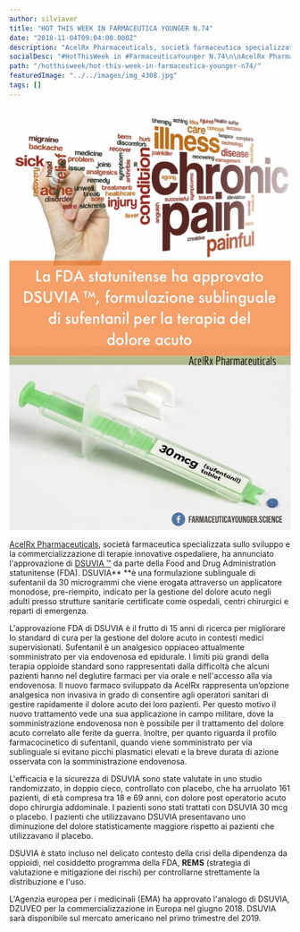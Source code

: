 ```yaml
---
author: silviaver
title: "HOT THIS WEEK IN FARMACEUTICA YOUNGER N.74"
date: "2018-11-04T09:04:00.000Z"
description: "AcelRx Pharmaceuticals, società farmaceutica specializzata sullo sviluppo e la commercializzazione di terapie innovative ospedaliere, ha annunciato l'approvazione di DSUVIA ™ da parte della Food and Drug Administration statunitense (FDA). DSUVIA è una formulazione sublinguale di sufentanil da 30 microgrammi che viene erogata attraverso un applicatore monodose, pre-riempito. DSUVIA è indicato per la gestione del dolore acuto negli adulti presso strutture sanitarie certificate come ospedali, centri chirurgici e reparti di emergenza. "
socialDesc: "#HotThisWeek in #FarmaceuticaYounger N.74\n\nAcelRx Pharmaceuticals, società farmaceutica specializzata sullo sviluppo e la commercializzazione di terapie innovative ospedaliere, ha annunciato l'approvazione di DSUVIA ™ da parte della Food and Drug Administration statunitense (FDA). DSUVIA è una formulazione sublinguale di sufentanil da 30 microgrammi che viene erogata attraverso un applicatore monodose, pre-riempito, indicato per la gestione del dolore acuto negli adulti presso strutture sanitarie certificate come ospedali, centri chirurgici e reparti di emergenza. \n\nIl nuovo farmaco sviluppato da AcelRx rappresenta un’opzione analgesica non invasiva in grado di consentire agli operatori sanitari di gestire rapidamente il dolore acuto dei loro pazienti. Per questo motivo il nuovo trattamento vede una sua applicazione in campo militare, dove la somministrazione endovenosa non è possibile per il trattamento del dolore acuto correlato alle ferite da guerra. Inoltre, per quanto riguarda il profilo farmacocinetico di sufentanil, quando viene somministrato per via sublinguale si evitano picchi plasmatici elevati e la breve durata di azione osservata con la somministrazione endovenosa.\n\nL'efficacia e la sicurezza di DSUVIA sono state valutate in uno studio randomizzato, in doppio cieco, controllato con placebo, che ha arruolato 161 pazienti, di età compresa tra 18 e 69 anni, con dolore post operatorio acuto dopo chirurgia addominale.\n\nL'Agenzia europea per i medicinali (EMA) ha approvato l'analogo di DSUVIA, DZUVEO nel giugno 2018. DSUVIA sarà disponibile sul mercato americano nel primo trimestre del 2019...\n\nPer approfondimenti clicca sul link in basso e non perderti tutti gli appuntamenti con le notizie più #Hot sul panorama mondiale del Farmaceutico, ogni domenica solo qui...su #FarmaceuticaYounger !"
path: "/hotthisweek/hot-this-week-in-farmaceutica-younger-n74/"
featuredImage: "../../images/img_4308.jpg"
tags: []
---
```


![](../../images/img_4308.jpg)

[AcelRx Pharmaceuticals](http://ir.acelrx.com/news-releases/news-release-details/acelrx-announces-fda-approval-dsuviatm), società farmaceutica specializzata sullo sviluppo e la commercializzazione di terapie innovative ospedaliere, ha annunciato l'approvazione di [DSUVIA ™](https://www.fda.gov/NewsEvents/Newsroom/PressAnnouncements/ucm624968.htm) da parte della Food and Drug Administration statunitense (FDA). DSUVIA\*\* \*\*è una formulazione sublinguale di sufentanil da 30 microgrammi che viene erogata attraverso un applicatore monodose, pre-riempito, indicato per la gestione del dolore acuto negli adulti presso strutture sanitarie certificate come ospedali, centri chirurgici e reparti di emergenza.

L'approvazione FDA di DSUVIA è il frutto di 15 anni di ricerca per migliorare lo standard di cura per la gestione del dolore acuto in contesti medici supervisionati. Sufentanil è un analgesico oppiaceo attualmente somministrato per via endovenosa ed epidurale. I limiti più grandi della terapia oppioide standard sono rappresentati dalla difficoltà che alcuni pazienti hanno nel deglutire farmaci per via orale e nell'accesso alla via endovenosa. Il nuovo farmaco sviluppato da AcelRx rappresenta un’opzione analgesica non invasiva in grado di consentire agli operatori sanitari di gestire rapidamente il dolore acuto dei loro pazienti. Per questo motivo il nuovo trattamento vede una sua applicazione in campo militare, dove la somministrazione endovenosa non è possibile per il trattamento del dolore acuto correlato alle ferite da guerra. Inoltre, per quanto riguarda il profilo farmacocinetico di sufentanil, quando viene somministrato per via sublinguale si evitano picchi plasmatici elevati e la breve durata di azione osservata con la somministrazione endovenosa.

L'efficacia e la sicurezza di DSUVIA sono state valutate in uno studio randomizzato, in doppio cieco, controllato con placebo, che ha arruolato 161 pazienti, di età compresa tra 18 e 69 anni, con dolore post operatorio acuto dopo chirurgia addominale. I pazienti sono stati trattati con DSUVIA 30 mcg o placebo. I pazienti che utilizzavano DSUVIA presentavano uno diminuzione del dolore statisticamente maggiore rispetto ai pazienti che utilizzavano il placebo.

DSUVIA è stato incluso nel delicato contesto della crisi della dipendenza da oppioidi, nel cosiddetto programma della FDA, **REMS** (strategia di valutazione e mitigazione dei rischi) per controllarne strettamente la distribuzione e l'uso.

L'Agenzia europea per i medicinali (EMA) ha approvato l'analogo di DSUVIA, DZUVEO per la commercializzazione in Europa nel giugno 2018. DSUVIA sarà disponibile sul mercato americano nel primo trimestre del 2019.
